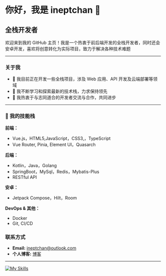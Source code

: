 # 你好，我是 ineptchan 👋

## 全栈开发者

欢迎来到我的 GitHub 主页！我是一个热衷于前后端开发的全栈开发者，同时还会安卓开发，喜欢将创意转化为实际项目，致力于解决各种技术难题

---

### 关于我

- 🔭 我目前正在开发一些全栈项目，涉及 Web 应用、API 开发及云端部署等领域
- 🌱 我不断学习和探索最新的技术栈，力求保持领先
- 👯 我热衷于与志同道合的开发者交流与合作，共同进步

---

### 🚀 我的技能栈  

**前端：**
- Vue.js，HTML5,JavaScript，CSS3,，TypeScript
- Vue Router, Pinia, Element UI，Quasarch

**后端：**
- Kotlin，Java，Golang
- SpringBoot，MySql，Redis，Mybatis-Plus
- RESTful API

**安卓：**
- Jetpack Compose，Hilt，Room

**DevOps & 其他：**
- Docker
- Git, CI/CD

### 联系方式

- **Email:** ineptchan@outlook.com
- **个人博客:** [博客](https://blog.inept.top)

---

[![My Skills](https://skillicons.dev/icons?i=kotlin,java,js,go,androidstudio)](https://skillicons.dev)
